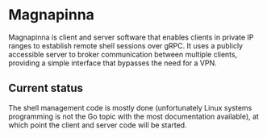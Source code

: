 # Magnapinna
Magnapinna is client and server software that enables clients in private IP ranges to establish remote shell sessions over gRPC. It uses a publicly accessible server to broker communication between multiple clients, providing a simple interface that bypasses the need for a VPN.

## Current status
The shell management code is mostly done (unfortunately Linux systems programming is not the Go topic with the most documentation available), at which point the client and server code will be started.
